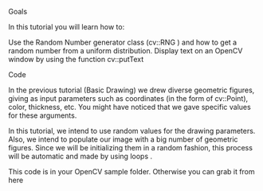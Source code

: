 Goals

In this tutorial you will learn how to:

Use the Random Number generator class (cv::RNG ) and how to get a random number from a uniform distribution.
Display text on an OpenCV window by using the function cv::putText

Code

In the previous tutorial (Basic Drawing) we drew diverse geometric figures, giving as input parameters such as coordinates (in the form of cv::Point), color, thickness, etc. You might have noticed that we gave specific values for these arguments.

In this tutorial, we intend to use random values for the drawing parameters. Also, we intend to populate our image with a big number of geometric figures. Since we will be initializing them in a random fashion, this process will be automatic and made by using loops .

This code is in your OpenCV sample folder. Otherwise you can grab it from here